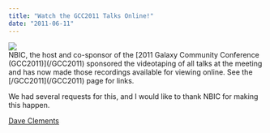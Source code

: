 ```yaml
---
title: "Watch the GCC2011 Talks Online!"
date: "2011-06-11"
---
```


<div class='right'><a href='/GCC2011/'><img src='/Events/GCC2011LogoShort170.png' /></a></div>
NBIC, the host and co-sponsor of the [2011 Galaxy Community Conference (GCC2011)](/GCC2011) sponsored the videotaping of all talks at the meeting and has now made those recordings available for viewing online.  See the [/GCC2011](/GCC2011) page for links.

We had several requests for this, and I would like to thank NBIC for making this happen.

[Dave Clements](/src/people/dave-clements/index.md)



